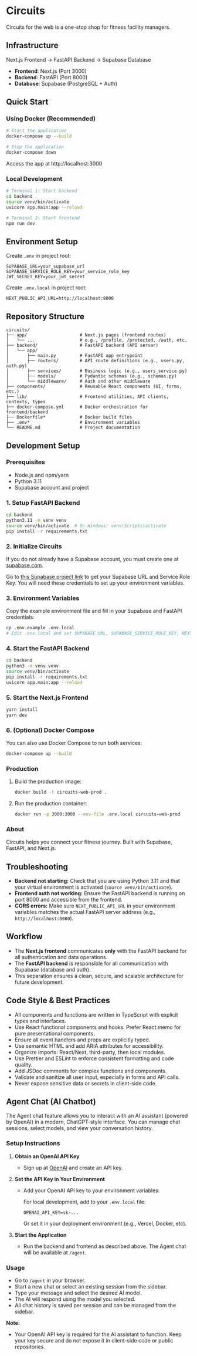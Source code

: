 # Circuits

Circuits for the web is a one-stop shop for fitness facility managers.

## Infrastructure
Next.js Frontend → FastAPI Backend → Supabase Database

- **Frontend**: Next.js (Port 3000)
- **Backend**: FastAPI (Port 8000)
- **Database**: Supabase (PostgreSQL + Auth)

## Quick Start

### Using Docker (Recommended)
```bash
# Start the application
docker-compose up --build

# Stop the application
docker-compose down
```
Access the app at http://localhost:3000

### Local Development
```bash
# Terminal 1: Start backend
cd backend
source venv/bin/activate
uvicorn app.main:app --reload

# Terminal 2: Start frontend
npm run dev
```

## Environment Setup
Create `.env` in project root:
```env
SUPABASE_URL=your_supabase_url
SUPABASE_SERVICE_ROLE_KEY=your_service_role_key
JWT_SECRET_KEY=your_jwt_secret
```
Create `.env.local` in project root:
```env
NEXT_PUBLIC_API_URL=http://localhost:8000
```

## Repository Structure
```
circuits/
├── app/                    # Next.js pages (frontend routes)
│   └── ...                 # e.g., /profile, /protected, /auth, etc.
├── backend/                # FastAPI backend (API server)
│   └── app/
│       ├── main.py         # FastAPI app entrypoint
│       ├── routers/        # API route definitions (e.g., users.py, auth.py)
│       ├── services/       # Business logic (e.g., users_service.py)
│       ├── models/         # Pydantic schemas (e.g., schemas.py)
│       └── middleware/     # Auth and other middleware
├── components/             # Reusable React components (UI, forms, etc.)
├── lib/                    # Frontend utilities, API clients, contexts, types
├── docker-compose.yml      # Docker orchestration for frontend/backend
├── Dockerfile*             # Docker build files
├── .env*                   # Environment variables
└── README.md               # Project documentation
```


## Development Setup

### Prerequisites
- Node.js and npm/yarn
- Python 3.11
- Supabase account and project

### 1. Setup FastAPI Backend
```bash
cd backend
python3.11 -m venv venv
source venv/bin/activate  # On Windows: venv\Scripts\activate
pip install -r requirements.txt
```

### 2. Initialize Circuits

If you do not already have a Supabase account, you must create one at [supabase.com](https://supabase.com/).

Go to [this Supabase project link](https://supabase.com/dashboard/project/tlnfnyhwjognaflpsnfj) to get your Supabase URL and Service Role Key. You will need these credentials to set up your environment variables.

### 3. Environment Variables

Copy the example environment file and fill in your Supabase and FastAPI credentials:
```sh
cp .env.example .env.local
# Edit .env.local and set SUPABASE_URL, SUPABASE_SERVICE_ROLE_KEY, NEXT_PUBLIC_API_URL, and JWT_SECRET_KEY
```

### 4. Start the FastAPI Backend

```sh
cd backend
python3 -m venv venv
source venv/bin/activate
pip install -r requirements.txt
uvicorn app.main:app --reload
```

### 5. Start the Next.js Frontend

```sh
yarn install
yarn dev
```

### 6. (Optional) Docker Compose

You can also use Docker Compose to run both services:
```sh
docker-compose up --build
```

### Production

1. Build the production image:
   ```sh
   docker build -t circuits-web-prod .
   ```
2. Run the production container:
   ```sh
   docker run -p 3000:3000 --env-file .env.local circuits-web-prod
   ```

### About

Circuits helps you connect your fitness journey. Built with Supabase, FastAPI, and Next.js.

## Troubleshooting

- **Backend not starting:** Check that you are using Python 3.11 and that your virtual environment is activated (`source venv/bin/activate`).
- **Frontend auth not working:** Ensure the FastAPI backend is running on port 8000 and accessible from the frontend.
- **CORS errors:** Make sure `NEXT_PUBLIC_API_URL` in your environment variables matches the actual FastAPI server address (e.g., `http://localhost:8000`).

## Workflow

- The **Next.js frontend** communicates **only** with the FastAPI backend for all authentication and data operations.
- The **FastAPI backend** is responsible for all communication with Supabase (database and auth).
- This separation ensures a clean, secure, and scalable architecture for future development.

## Code Style & Best Practices

- All components and functions are written in TypeScript with explicit types and interfaces.
- Use React functional components and hooks. Prefer React.memo for pure presentational components.
- Ensure all event handlers and props are explicitly typed.
- Use semantic HTML and add ARIA attributes for accessibility.
- Organize imports: React/Next, third-party, then local modules.
- Use Prettier and ESLint to enforce consistent formatting and code quality.
- Add JSDoc comments for complex functions and components.
- Validate and sanitize all user input, especially in forms and API calls.
- Never expose sensitive data or secrets in client-side code.

## Agent Chat (AI Chatbot)

The Agent chat feature allows you to interact with an AI assistant (powered by OpenAI) in a modern, ChatGPT-style interface. You can manage chat sessions, select models, and view your conversation history.

### Setup Instructions

1. **Obtain an OpenAI API Key**
   - Sign up at [OpenAI](https://platform.openai.com/) and create an API key.

2. **Set the API Key in Your Environment**
   - Add your OpenAI API key to your environment variables:
     
     For local development, add to your `.env.local` file:
     ```env
     OPENAI_API_KEY=sk-...
     ```
     Or set it in your deployment environment (e.g., Vercel, Docker, etc).

3. **Start the Application**
   - Run the backend and frontend as described above. The Agent chat will be available at `/agent`.

### Usage
- Go to `/agent` in your browser.
- Start a new chat or select an existing session from the sidebar.
- Type your message and select the desired AI model.
- The AI will respond using the model you selected.
- All chat history is saved per session and can be managed from the sidebar.

**Note:**
- Your OpenAI API key is required for the AI assistant to function. Keep your key secure and do not expose it in client-side code or public repositories.
